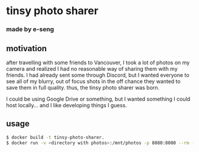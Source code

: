 # tinsy photo sharer
### made by e-seng

## motivation

after travelling with some friends to Vancouver, I took a lot of photos on my
camera and realized I had no reasonable way of sharing them with my friends. I
had already sent some through Discord, but I wanted everyone to see all of my
blurry, out of focus shots in the off chance they wanted to save them in full
quality. thus, the tinsy photo sharer was born.

I could be using Google Drive or something, but I wanted something I could host
locally... and I like developing things I guess.

## usage

```bash
$ docker build -t tinsy-photo-sharer.
$ docker run -v <directory with photos>:/mnt/photos -p 8080:8080 --rm --name tinsy-photo-sharer tinsy-photo-sharer
```
